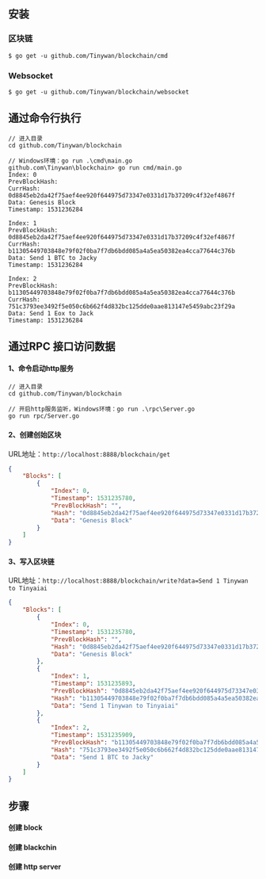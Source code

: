 ## 安装

### 区块链

```golang
$ go get -u github.com/Tinywan/blockchain/cmd
```

### Websocket

```golang
$ go get -u github.com/Tinywan/blockchain/websocket
```

## 通过命令行执行

```golang
// 进入目录
cd github.com/Tinywan/blockchain

// Windows环境：go run .\cmd\main.go
github.com\Tinywan\blockchain> go run cmd/main.go
Index: 0
PrevBlockHash:
CurrHash: 0d8845eb2da42f75aef4ee920f644975d73347e0331d17b37209c4f32ef4867f
Data: Genesis Block
Timestamp: 1531236284

Index: 1
PrevBlockHash: 0d8845eb2da42f75aef4ee920f644975d73347e0331d17b37209c4f32ef4867f
CurrHash: b11305449703848e79f02f0ba7f7db6bdd085a4a5ea50382ea4cca77644c376b
Data: Send 1 BTC to Jacky
Timestamp: 1531236284

Index: 2
PrevBlockHash: b11305449703848e79f02f0ba7f7db6bdd085a4a5ea50382ea4cca77644c376b
CurrHash: 751c3793ee3492f5e050c6b662f4d832bc125dde0aae813147e5459abc23f29a
Data: Send 1 Eox to Jack
Timestamp: 1531236284

```

## 通过RPC 接口访问数据

#### 1、命令启动http服务 
```
// 进入目录
cd github.com/Tinywan/blockchain

// 开启http服务监听，Windows环境：go run .\rpc\Server.go 
go run rpc/Server.go
```

#### 2、创建创始区块 

URL地址：`http://localhost:8888/blockchain/get`

```json
{
    "Blocks": [
        {
            "Index": 0,
            "Timestamp": 1531235780,
            "PrevBlockHash": "",
            "Hash": "0d8845eb2da42f75aef4ee920f644975d73347e0331d17b37209c4f32ef4867f",
            "Data": "Genesis Block"
        }
    ]
}
```

#### 3、写入区块链

URL地址：`http://localhost:8888/blockchain/write?data=Send 1 Tinywan to Tinyaiai`

```json
{
    "Blocks": [
        {
            "Index": 0,
            "Timestamp": 1531235780,
            "PrevBlockHash": "",
            "Hash": "0d8845eb2da42f75aef4ee920f644975d73347e0331d17b37209c4f32ef4867f",
            "Data": "Genesis Block"
        },
        {
            "Index": 1,
            "Timestamp": 1531235893,
            "PrevBlockHash": "0d8845eb2da42f75aef4ee920f644975d73347e0331d17b37209c4f32ef4867f",
            "Hash": "b11305449703848e79f02f0ba7f7db6bdd085a4a5ea50382ea4cca77644c376b",
            "Data": "Send 1 Tinywan to Tinyaiai"
        },
        {
            "Index": 2,
            "Timestamp": 1531235909,
            "PrevBlockHash": "b11305449703848e79f02f0ba7f7db6bdd085a4a5ea50382ea4cca77644c376b",
            "Hash": "751c3793ee3492f5e050c6b662f4d832bc125dde0aae813147e5459abc23f29a",
            "Data": "Send 1 BTC to Jacky"
        }
    ]
}
```

## 步骤
#### 创建 block
#### 创建 blackchin
#### 创建 http server 
